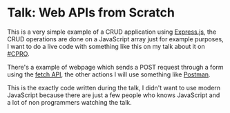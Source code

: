 # Talk: Web APIs from Scratch

This is a very simple example of a CRUD application using [Express.js](https://github.com/expressjs/express), the CRUD operations are done on a JavaScript array just for example purposes, I want to do a live code with something like this on my talk about it on [#CPRO](https://campuse.ro/events/campus-party-rondonia-2018/talk/construindo-uma-api-do-0/).

There's a example of webpage which sends a POST request through a form using the [fetch API](https://developer.mozilla.org/en-US/docs/Web/API/Fetch_API), the other actions I will use something like [Postman](https://www.getpostman.com).

This is the exactly code written during the talk, I didn't want to use modern JavaScript because there are just a few people who knows JavaScript and a lot of non programmers watching the talk.
